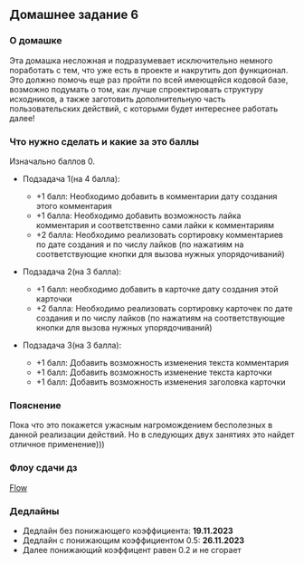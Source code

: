 ## Домашнее задание 6

### О домашке

Эта домашка несложная и подразумевает исключительно немного поработать с тем,
что уже есть в проекте и накрутить доп функционал.
Это должно помочь еще раз пройти по всей имеющейся кодовой базе,
возможно подумать о том, как лучше спроектировать структуру исходников,
а также заготовить дополнительную часть пользовательских действий, с которыми будет
интереснее работать далее!


### Что нужно сделать и какие за это баллы

Изначально баллов 0.

- Подзадача 1(на 4 балла):
  - +1 балл: Необходимо добавить в комментарии дату создания этого комментария
  - +1 балла: Необходимо добавить возможность лайка комментария и соответственно сами лайки к комментариям
  - +2 балла: Необходимо реализовать сортировку комментариев по дате создания и по числу лайков
    (по нажатиям на соответствующие кнопки для вызова нужных упорядочиваний)

- Подзадача 2(на 3 балла):
  - +1 балл: необходимо добавить в карточке дату создания этой карточки
  - +2 балла: Необходимо реализовать сортировку карточек по дате создания и по числу лайков
    (по нажатиям на соответствующие кнопки для вызова нужных упорядочиваний)
    
- Подзадача 3(на 3 балла):
  - +1 балл: Добавить возможность изменения текста комментария
  - +1 балл: Добавить возможность изменение текста карточки
  - +1 балл: Добавить возможность изменения заголовка карточки


### Пояснение

Пока что это покажется ужасным нагромождением бесполезных в данной реализации действий.
Но в следующих двух занятиях это найдет отличное применение)))


### Флоу сдачи дз

[Flow](../../additional/docs/homework-flow.md)


### Дедлайны

- Дедлайн без понижающего коэффициента: **19.11.2023**
- Дедлайн с понижающим коэффициентом 0.5: **26.11.2023**
- Далее понижающий коэффицент равен 0.2 и не сгорает
